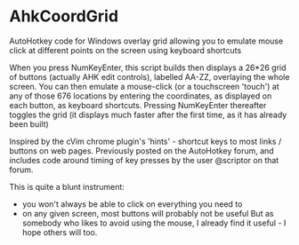 # AhkCoordGrid
AutoHotkey code for Windows overlay grid allowing you to emulate mouse click at different points on the screen using keyboard shortcuts

When you press NumKeyEnter, this script builds then displays a 26*26 grid of buttons (actually AHK edit controls), labelled AA-ZZ, overlaying the whole screen.
You can then emulate a mouse-click (or a touchscreen 'touch') at any of those 676 locations by entering the coordinates, as displayed on each button, as keyboard shortcuts.
Pressing NumKeyEnter thereafter toggles the grid (it displays much faster after the first time, as it has already been built)

Inspired by the cVim chrome plugin's 'hints' - shortcut keys to most links / buttons on web pages.
Previously posted on the AutoHotkey forum, and includes code around timing of key presses by the user @scriptor on that forum.

This is quite a blunt instrument:
- you won't always be able to click on everything you need to
- on any given screen, most buttons will probably not be useful 
But as somebody who likes to avoid using the mouse, I already find it useful - I hope others will too.
